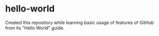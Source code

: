 # hello-world
Created this repository while learning basic usage of features of GitHub from its "Hello World" guide.
